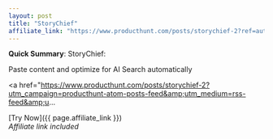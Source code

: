 ```yaml
---
layout: post
title: "StoryChief"
affiliate_link: "https://www.producthunt.com/posts/storychief-2?ref=autoverse&utm_source=autoverse"
---
```


**Quick Summary**: StoryChief: <p>
            Paste content and optimize for AI Search automatically
          </p>
          <p>
            <a href="https://www.producthunt.com/posts/storychief-2?utm_campaign=producthunt-atom-posts-feed&amp;utm_medium=rss-feed&amp;u...

[Try Now]({{ page.affiliate_link }})  
*Affiliate link included*
